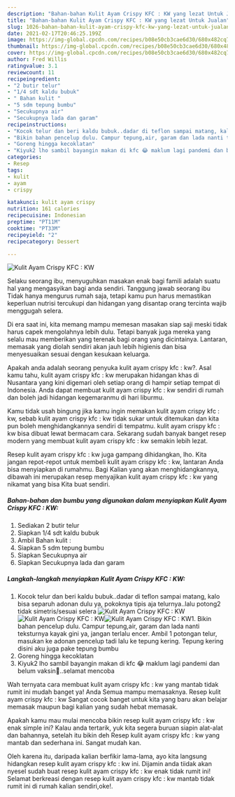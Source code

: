 ```yaml
---
description: "Bahan-bahan Kulit Ayam Crispy KFC : KW yang lezat Untuk Jualan"
title: "Bahan-bahan Kulit Ayam Crispy KFC : KW yang lezat Untuk Jualan"
slug: 1026-bahan-bahan-kulit-ayam-crispy-kfc-kw-yang-lezat-untuk-jualan
date: 2021-02-17T20:46:25.199Z
image: https://img-global.cpcdn.com/recipes/b08e50cb3cae6d30/680x482cq70/kulit-ayam-crispy-kfc-kw-foto-resep-utama.jpg
thumbnail: https://img-global.cpcdn.com/recipes/b08e50cb3cae6d30/680x482cq70/kulit-ayam-crispy-kfc-kw-foto-resep-utama.jpg
cover: https://img-global.cpcdn.com/recipes/b08e50cb3cae6d30/680x482cq70/kulit-ayam-crispy-kfc-kw-foto-resep-utama.jpg
author: Fred Willis
ratingvalue: 3.1
reviewcount: 11
recipeingredient:
- "2 butir telur"
- "1/4 sdt kaldu bubuk"
- " Bahan kulit "
- "5 sdm tepung bumbu"
- "Secukupnya air"
- "Secukupnya lada dan garam"
recipeinstructions:
- "Kocok telur dan beri kaldu bubuk..dadar di teflon sampai matang, kalo bisa separuh adonan dulu ya, pokoknya tipis aja telurnya..lalu potong2 tidak simetris/sesuai selera"
- "Bikin bahan pencelup dulu. Campur tepung,air, garam dan lada nanti teksturnya kayak gini ya, jangan terlalu encer. Ambil 1 potongan telur, masukan ke adonan pencelup tadi lalu ke tepung kering. Tepung kering disini aku juga pake tepung bumbu"
- "Goreng hingga kecoklatan"
- "Kiyuk2 lho sambil bayangin makan di kfc 😂 maklum lagi pandemi dan belum vaksin🤭..selamat mencoba"
categories:
- Resep
tags:
- kulit
- ayam
- crispy

katakunci: kulit ayam crispy 
nutrition: 161 calories
recipecuisine: Indonesian
preptime: "PT11M"
cooktime: "PT33M"
recipeyield: "2"
recipecategory: Dessert

---
```



![Kulit Ayam Crispy KFC : KW](https://img-global.cpcdn.com/recipes/b08e50cb3cae6d30/680x482cq70/kulit-ayam-crispy-kfc-kw-foto-resep-utama.jpg)

Selaku seorang ibu, menyuguhkan masakan enak bagi famili adalah suatu hal yang mengasyikan bagi anda sendiri. Tanggung jawab seorang ibu Tidak hanya mengurus rumah saja, tetapi kamu pun harus memastikan keperluan nutrisi tercukupi dan hidangan yang disantap orang tercinta wajib menggugah selera.

Di era  saat ini, kita memang mampu memesan masakan siap saji meski tidak harus capek mengolahnya lebih dulu. Tetapi banyak juga mereka yang selalu mau memberikan yang terenak bagi orang yang dicintainya. Lantaran, memasak yang diolah sendiri akan jauh lebih higienis dan bisa menyesuaikan sesuai dengan kesukaan keluarga. 



Apakah anda adalah seorang penyuka kulit ayam crispy kfc : kw?. Asal kamu tahu, kulit ayam crispy kfc : kw merupakan hidangan khas di Nusantara yang kini digemari oleh setiap orang di hampir setiap tempat di Indonesia. Anda dapat membuat kulit ayam crispy kfc : kw sendiri di rumah dan boleh jadi hidangan kegemaranmu di hari liburmu.

Kamu tidak usah bingung jika kamu ingin memakan kulit ayam crispy kfc : kw, sebab kulit ayam crispy kfc : kw tidak sukar untuk ditemukan dan kita pun boleh menghidangkannya sendiri di tempatmu. kulit ayam crispy kfc : kw bisa dibuat lewat bermacam cara. Sekarang sudah banyak banget resep modern yang membuat kulit ayam crispy kfc : kw semakin lebih lezat.

Resep kulit ayam crispy kfc : kw juga gampang dihidangkan, lho. Kita jangan repot-repot untuk membeli kulit ayam crispy kfc : kw, lantaran Anda bisa menyiapkan di rumahmu. Bagi Kalian yang akan menghidangkannya, dibawah ini merupakan resep menyajikan kulit ayam crispy kfc : kw yang nikamat yang bisa Kita buat sendiri.

<!--inarticleads1-->

##### Bahan-bahan dan bumbu yang digunakan dalam menyiapkan Kulit Ayam Crispy KFC : KW:

1. Sediakan 2 butir telur
1. Siapkan 1/4 sdt kaldu bubuk
1. Ambil  Bahan kulit :
1. Siapkan 5 sdm tepung bumbu
1. Siapkan Secukupnya air
1. Siapkan Secukupnya lada dan garam




<!--inarticleads2-->

##### Langkah-langkah menyiapkan Kulit Ayam Crispy KFC : KW:

1. Kocok telur dan beri kaldu bubuk..dadar di teflon sampai matang, kalo bisa separuh adonan dulu ya, pokoknya tipis aja telurnya..lalu potong2 tidak simetris/sesuai selera
<img src="https://img-global.cpcdn.com/steps/75b87d19e5415b35/160x128cq70/kulit-ayam-crispy-kfc-kw-langkah-memasak-1-foto.jpg" alt="Kulit Ayam Crispy KFC : KW"><img src="https://img-global.cpcdn.com/steps/76e492c2d8e5320c/160x128cq70/kulit-ayam-crispy-kfc-kw-langkah-memasak-1-foto.jpg" alt="Kulit Ayam Crispy KFC : KW"><img src="https://img-global.cpcdn.com/steps/c39e060096945c39/160x128cq70/kulit-ayam-crispy-kfc-kw-langkah-memasak-1-foto.jpg" alt="Kulit Ayam Crispy KFC : KW">1. Bikin bahan pencelup dulu. Campur tepung,air, garam dan lada nanti teksturnya kayak gini ya, jangan terlalu encer. Ambil 1 potongan telur, masukan ke adonan pencelup tadi lalu ke tepung kering. Tepung kering disini aku juga pake tepung bumbu
1. Goreng hingga kecoklatan
1. Kiyuk2 lho sambil bayangin makan di kfc 😂 maklum lagi pandemi dan belum vaksin🤭..selamat mencoba




Wah ternyata cara membuat kulit ayam crispy kfc : kw yang mantab tidak rumit ini mudah banget ya! Anda Semua mampu memasaknya. Resep kulit ayam crispy kfc : kw Sangat cocok banget untuk kita yang baru akan belajar memasak maupun bagi kalian yang sudah hebat memasak.

Apakah kamu mau mulai mencoba bikin resep kulit ayam crispy kfc : kw enak simple ini? Kalau anda tertarik, yuk kita segera buruan siapin alat-alat dan bahannya, setelah itu bikin deh Resep kulit ayam crispy kfc : kw yang mantab dan sederhana ini. Sangat mudah kan. 

Oleh karena itu, daripada kalian berfikir lama-lama, ayo kita langsung hidangkan resep kulit ayam crispy kfc : kw ini. Dijamin anda tiidak akan nyesel sudah buat resep kulit ayam crispy kfc : kw enak tidak rumit ini! Selamat berkreasi dengan resep kulit ayam crispy kfc : kw mantab tidak rumit ini di rumah kalian sendiri,oke!.

